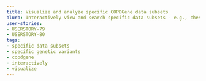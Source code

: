 ```yaml
---
title: Visualize and analyze specific COPDGene data subsets
blurb: Interactively view and search specific data subsets - e.g., chest CT scans of all COPDGene subjects with specific genetic variants.
user-stories:
- USERSTORY-79
- USERSTORY-80
tags:
- specific data subsets
- specific genetic variants
- copdgene
- interactively
- visualize
---
```

